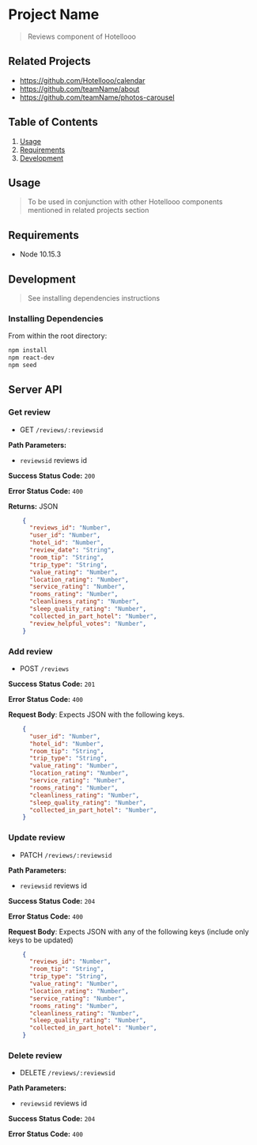 # Project Name

> Reviews component of Hotellooo

## Related Projects

  - https://github.com/Hotellooo/calendar
  - https://github.com/teamName/about
  - https://github.com/teamName/photos-carousel

## Table of Contents

1. [Usage](#Usage)
1. [Requirements](#requirements)
1. [Development](#development)

## Usage

> To be used in conjunction with other Hotellooo components mentioned in related projects section

## Requirements

- Node 10.15.3

## Development

> See installing dependencies instructions

### Installing Dependencies

From within the root directory:

```sh
npm install
npm react-dev
npm seed
```

## Server API

### Get review
  * GET `/reviews/:reviewsid`

**Path Parameters:**
  * `reviewsid` reviews id

**Success Status Code:** `200`

**Error Status Code:** `400`

**Returns:** JSON

```json
    {
      "reviews_id": "Number",
      "user_id": "Number",
      "hotel_id": "Number",
      "review_date": "String",
      "room_tip": "String",
      "trip_type": "String",
      "value_rating": "Number",
      "location_rating": "Number",
      "service_rating": "Number",
      "rooms_rating": "Number",
      "cleanliness_rating": "Number",
      "sleep_quality_rating": "Number",
      "collected_in_part_hotel": "Number",
      "review_helpful_votes": "Number",
    }
```

### Add review
  * POST `/reviews`

**Success Status Code:** `201`

**Error Status Code:** `400`

**Request Body**: Expects JSON with the following keys.

```json
    {
      "user_id": "Number",
      "hotel_id": "Number",
      "room_tip": "String",
      "trip_type": "String",
      "value_rating": "Number",
      "location_rating": "Number",
      "service_rating": "Number",
      "rooms_rating": "Number",
      "cleanliness_rating": "Number",
      "sleep_quality_rating": "Number",
      "collected_in_part_hotel": "Number",
    }
```

### Update review
  * PATCH `/reviews/:reviewsid`

**Path Parameters:**
  * `reviewsid` reviews id

**Success Status Code:** `204`

**Error Status Code:** `400`

**Request Body**: Expects JSON with any of the following keys (include only keys to be updated)

```json
    {
      "reviews_id": "Number",
      "room_tip": "String",
      "trip_type": "String",
      "value_rating": "Number",
      "location_rating": "Number",
      "service_rating": "Number",
      "rooms_rating": "Number",
      "cleanliness_rating": "Number",
      "sleep_quality_rating": "Number",
      "collected_in_part_hotel": "Number",
    }
```

### Delete review
  * DELETE `/reviews/:reviewsid`

**Path Parameters:**
  * `reviewsid` reviews id

**Success Status Code:** `204`

**Error Status Code:** `400`
